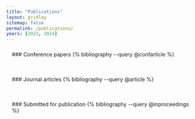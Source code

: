 ```yaml
---
title: "Publications"
layout: gridlay
sitemap: false
permalink: /publications/
years: [2023, 2024]
---
```


<style>
.jumbotron{
    padding:3%;
    padding-bottom:10px;
    padding-top:10px;
    margin-top:10px;
    margin-bottom:30px;
}
</style>

<div class="jumbotron">
### Conference papers
{% bibliography --query @confarticle %}
</div>

<div class="jumbotron">
### Journal articles
{% bibliography --query @article %}
</div>

<div class="jumbotron">
### Submitted for publication
{% bibliography --query @inproceedings %}
</div>
